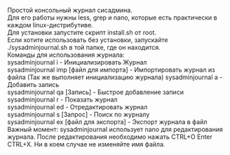 Простой консольный журнал сисадмина.  
Для его работы нужны less, grep и nano, которые есть практически в каждом linux-дистрибутиве.    
Для установки запустите скрипт install.sh от root.  
Если хотите использовать без установки, запускайте ./sysadminjournal.sh в той папке, где он находится.  
Команды для использования журнала:  
sysadminjournal i                       - Инициализировать Журнал  
sysadminjournal imp [файл для импорта]  - Импортировать журнал из файла (Так же выполняет инициализацию журнала)
sysadminjournal a                       - Добавить запись  
sysadminjournal qa [Запись]             - Быстрое добавление записи  
sysadminjournal r                       - Показать журнал  
sysadminjournal ed                      - Отредактировать журнал  
sysadminjournal s [Запрос]              - Поиск по журналу  
sysadminjournal ex [файл для экспорта]  - Экспорт журнала в файл  
Важный момент: sysadminjournal использует nano для редактирования журнала. После редактирования необходимо нажать CTRL+O Enter CTRL+X. Ни в коем случае не изменяйте имя файла.
